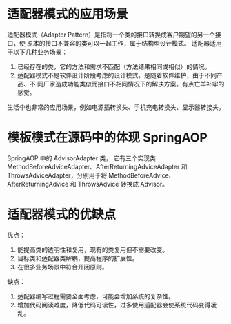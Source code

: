 # 适配器模式的应用场景
适配器模式（Adapter Pattern）是指将一个类的接口转换成客户期望的另一个接口，使
原本的接口不兼容的类可以一起工作，属于结构型设计模式。
适配器适用于以下几种业务场景：
1. 已经存在的类，它的方法和需求不匹配（方法结果相同或相似）的情况。
2. 适配器模式不是软件设计阶段考虑的设计模式，是随着软件维护，由于不同产品、不
同厂家造成功能类似而接口不相同情况下的解决方案。有点亡羊补牢的感觉。

生活中也非常的应用场景，例如电源插转换头、手机充电转换头、显示器转接头。

# 模板模式在源码中的体现 SpringAOP
SpringAOP 中的 AdvisorAdapter 类，
它有三个实现类 MethodBeforeAdviceAdapter、AfterReturningAdviceAdapter 和
ThrowsAdviceAdapter，分别用于将 MethodBeforeAdvice、AfterReturningAdvice 和
ThrowsAdvice 转换成 Advisor。

# 适配器模式的优缺点
优点：
1. 能提高类的透明性和复用，现有的类复用但不需要改变。
2. 目标类和适配器类解耦，提高程序的扩展性。
3. 在很多业务场景中符合开闭原则。

缺点：
1. 适配器编写过程需要全面考虑，可能会增加系统的复杂性。
2. 增加代码阅读难度，降低代码可读性，过多使用适配器会使系统代码变得凌乱。